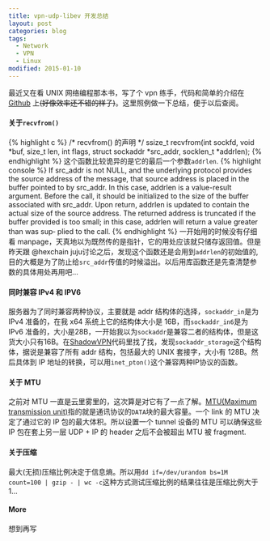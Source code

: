 ```yaml
---
title: vpn-udp-libev 开发总结
layout: post
categories: blog
tags:
  - Network
  - VPN
  - Linux
modified: 2015-01-10
---
```


最近又在看 UNIX 网络编程那本书，写了个 vpn 练手，代码和简单的介绍在 [Github](https://github.com/cubarco/network-programming-exp/tree/master/vpn-udp-libev "cubarco/network-programming-exp/vpn-udp-libev") 上<s>(好像效率还不错的样子)</s>。这里照例做一下总结，便于以后查阅。

#### 关于`recvfrom()`
{% highlight c %}
/* recvfrom() 的声明 */
ssize_t recvfrom(int sockfd, void *buf, size_t len, int flags,
                 struct sockaddr *src_addr, socklen_t *addrlen);
{% endhighlight %}
这个函数比较诡异的是它的最后一个参数`addrlen`.
{% highlight console %}
If  src_addr  is  not  NULL, and the underlying protocol provides the source
address of the message, that source address is placed in the buffer  pointed
to  by  src_addr.  In this case, addrlen is a value-result argument.  Before
the call, it should be initialized to the size of the buffer associated with
src_addr.  Upon return, addrlen is updated to contain the actual size of the
source address.  The returned address is truncated if the buffer provided is
too  small;  in this case, addrlen will return a value greater than was sup‐
plied to the call.
{% endhighlight %}
一开始用的时候没有仔细看 manpage，天真地以为既然传的是指针，它的用处应该就只储存返回值。但是昨天跟 @hexchain juju讨论之后，发现这个函数还是会用到`addrlen`的初始值的,目的大概是为了防止给`src_addr`传值的时候溢出。以后用库函数还是先查清楚参数的具体用处再用吧...

#### 同时兼容 IPv4 和 IPV6
服务器为了同时兼容两种协议，主要就是 addr 结构体的选择，`sockaddr_in`是为 IPv4 准备的，在我 x64 系统上它的结构体大小是 16B，而`sockaddr_in6`是为 IPv6 准备的，大小是28B，一开始我以为`sockaddr`是兼容二者的结构体，但是这货大小只有16B。在[ShadowVPN](https://github.com/clowwindy/ShadowVPN "ShadowVPN")代码里找了找，发现`sockaddr_storage`这个结构体，据说是兼容了所有 addr 结构，包括最大的 UNIX 套接字，大小有 128B。然后具体到 IP 地址的转换，可以用`inet_pton()`这个兼容两种IP协议的函数。

#### 关于 MTU
之前对 MTU 一直是云里雾里的，这次算是对它有了一点了解。[MTU(Maximum transmission unit)](http://en.wikipedia.org/wiki/Maximum_transmission_unit)指的就是通讯协议的`DATA`块的最大容量。一个 link 的 MTU 决定了通过它的 IP 包的最大体积。所以设置一个 tunnel 设备的 MTU 可以确保这些 IP 包在套上另一层 UDP + IP 的 header 之后不会被超出 MTU 被 fragment.

#### 关于压缩
最大(无损)压缩比例决定于信息熵。所以用`dd if=/dev/urandom bs=1M count=100 | gzip - | wc -c`这种方式测试压缩比例的结果往往是压缩比例大于1...

#### More
想到再写
